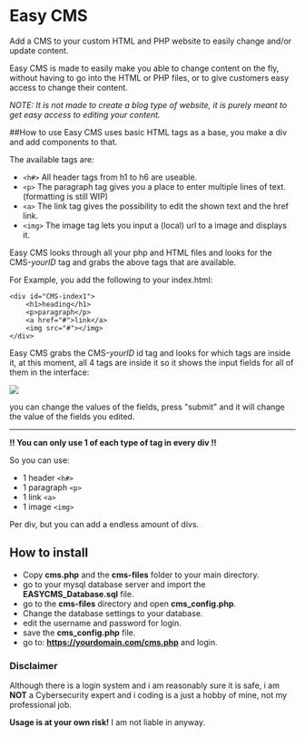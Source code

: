 # Easy CMS
 Add a CMS to your custom HTML and PHP website to easily change and/or update content.

Easy CMS is made to easily make you able to change content on the fly, without having to go into the HTML or PHP files, or to give customers easy access to change their content.

*NOTE: It is not made to create a blog type of website, it is purely meant to get easy access to editing your content.*

##How to use
Easy CMS uses basic HTML tags as a base, you make a div and add components to that.

The available tags are:
- `<h#>` All header tags from h1 to h6 are useable.
- `<p>` The paragraph tag gives you a place to enter multiple lines of text. (formatting is still WIP)
- `<a>` The link tag gives the possibility to edit the shown text and the href link.
- `<img>` The image tag lets you input a (local) url to a image and displays it.

Easy CMS looks through all your php and HTML files and looks for the CMS-*yourID*  tag and grabs the above tags that are available.

For Example, you add the following to your index.html:
```
<div id="CMS-index1">
	<h1>heading</h1>
	<p>paragraph</p>
	<a href="#">link</a>
	<img src="#"></img>
</div>
```

Easy CMS grabs the CMS-*yourID* id tag and looks for which tags are inside it, at this moment, all 4 tags are inside it so it shows the input fields for all of them in the interface:

![](https://i.imgur.com/VhBXsh8.jpg)

you can change the values of the fields, press "submit" and it will change the value of the fields you edited.


------------



**!! You can only use 1 of each type of tag in every div !!**

So you can use: 
- 1 header `<h#>`
- 1 paragraph `<p>`
- 1 link `<a>` 
- 1 image `<img>`

Per div, but you can add a endless amount of divs.

## How to install
- Copy **cms.php** and the **cms-files** folder to your main directory.
- go to your mysql database server and import the **EASYCMS_Database.sql** file.
- go to the **cms-files** directory and open **cms_config.php**.
- Change the database settings to your database.
- edit the username and password for login.
- save the **cms_config.php** file.
- go to: **https://yourdomain.com/cms.php** and login.



### Disclaimer
Although there is a login system and i am reasonably sure it is safe, i am **NOT** a Cybersecurity expert and i coding is a just a hobby of mine, not my professional job.

**Usage is at your own risk!**
I am not liable in anyway.
